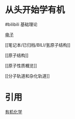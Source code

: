 # 从头开始学有机
#bilibili
基础理论

[电子](笔记本/已归档/BILI/电子.md)

[[笔记本/已归档/BILI/氢原子结构]]

[[原子结构]]

[[原子性质概览]]

[[分子轨道和杂化轨道]]

# 引用
[有机化学](笔记本/已归档/课程笔记/有机化学.md)